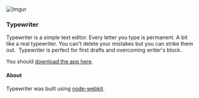 ![Imgur](http://i.imgur.com/wIXDTGq.png)
### Typewriter

Typewriter is a simple text editor. Every letter you type is permanent. A bit like a real typewriter. You can't delete your mistakes but you can strike them out.
﻿
Typewriter is perfect for first drafts and overcoming writer's block.

You should [download the app here](http://llllll.li/typewriter/).

#### About

Typewriter was built using [node-webkit](https://github.com/rogerwang/node-webkit).
